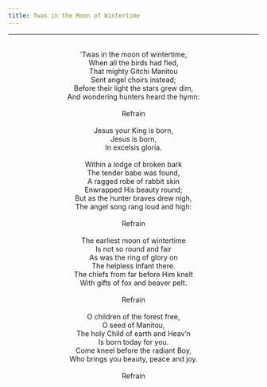 ```yaml
---
title: Twas in the Moon of Wintertime
---
```


---
<center>
<br/>
’Twas in the moon of wintertime,<br/>
When all the birds had fled,<br/>
That mighty Gitchi Manitou<br/>
Sent angel choirs instead;<br/>
Before their light the stars grew dim,<br/>
And wondering hunters heard the hymn:<br/>
<br/>
Refrain<br/>
<br/>
Jesus your King is born,<br/>
Jesus is born,<br/>
In excelsis gloria.<br/>
<br/>
Within a lodge of broken bark<br/>
The tender babe was found,<br/>
A ragged robe of rabbit skin<br/>
Enwrapped His beauty round;<br/>
But as the hunter braves drew nigh,<br/>
The angel song rang loud and high:<br/>
<br/>
Refrain<br/>
<br/>
The earliest moon of wintertime<br/>
Is not so round and fair<br/>
As was the ring of glory on<br/>
The helpless Infant there.<br/>
The chiefs from far before Him knelt<br/>
With gifts of fox and beaver pelt.<br/>
<br/>
Refrain<br/>
<br/>
O children of the forest free,<br/>
O seed of Manitou,<br/>
The holy Child of earth and Heav’n<br/>
Is born today for you.<br/>
Come kneel before the radiant Boy,<br/>
Who brings you beauty, peace and joy.<br/>
<br/>
Refrain<br/>

</center>